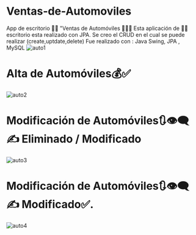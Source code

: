 # Ventas-de-Automoviles
App de escritorio 👩‍💻 "Ventas de Automóviles 🚗🚙🚕
Esta aplicación de 👩‍💻escritorio esta realizado con JPA. Se creo el CRUD en el cual se puede realizar (create,uptdate,delete) Fue realizado con : Java Swing,
JPA , MySQL
![auto1](https://user-images.githubusercontent.com/91395402/223457644-a9563a32-fd8b-4d53-ae90-f96818789546.jpg)
# Alta de Automóviles💰✅
![auto2](https://user-images.githubusercontent.com/91395402/223458644-1d04ceb6-5792-4983-ae07-456d55d9a896.jpg)
# Modificación de Automóviles🔃👁‍🗨✍ Eliminado / Modificado
![auto3](https://user-images.githubusercontent.com/91395402/223458686-4df8ab56-968e-44f4-a4ef-2877bd1d058b.jpg)
# Modificación de Automóviles🔃👁‍🗨✍  Modificado✅.
![auto4](https://user-images.githubusercontent.com/91395402/223458737-fe46cab8-8f5d-4d8e-998a-71921e1e8ae3.jpg)
